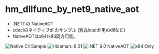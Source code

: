 # hm_dllfunc_by_net9_native_aot

- .NET7 の NativeAOT
- cdeclのネイティブdllのサンプル (秀丸loaddll用のdllなど)
- NativeAOTはx64/x86両方可能。

![Native Dll Sample](https://img.shields.io/badge/Native_Dll-Sample-6479ff.svg)
![Hidemaru 8.01](https://img.shields.io/badge/Hidemaru-v8.01-6479ff.svg)
![.NET 9.0 NativeAOT](https://img.shields.io/badge/.NET_v9.0-NativeAOT-6479ff.svg)
![x64 Only](https://img.shields.io/badge/x64-only-6479ff.svg)
